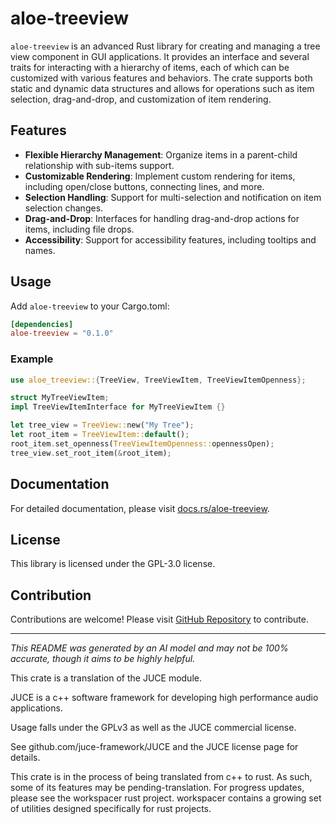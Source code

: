 # aloe-treeview

`aloe-treeview` is an advanced Rust library for creating and managing a tree view component in GUI applications. It provides an interface and several traits for interacting with a hierarchy of items, each of which can be customized with various features and behaviors. The crate supports both static and dynamic data structures and allows for operations such as item selection, drag-and-drop, and customization of item rendering.

## Features

- **Flexible Hierarchy Management**: Organize items in a parent-child relationship with sub-items support.
- **Customizable Rendering**: Implement custom rendering for items, including open/close buttons, connecting lines, and more.
- **Selection Handling**: Support for multi-selection and notification on item selection changes.
- **Drag-and-Drop**: Interfaces for handling drag-and-drop actions for items, including file drops.
- **Accessibility**: Support for accessibility features, including tooltips and names.

## Usage

Add `aloe-treeview` to your Cargo.toml:

```toml
[dependencies]
aloe-treeview = "0.1.0"
```

### Example

```rust
use aloe_treeview::{TreeView, TreeViewItem, TreeViewItemOpenness};

struct MyTreeViewItem;
impl TreeViewItemInterface for MyTreeViewItem {}

let tree_view = TreeView::new("My Tree");
let root_item = TreeViewItem::default();
root_item.set_openness(TreeViewItemOpenness::opennessOpen);
tree_view.set_root_item(&root_item);
```

## Documentation

For detailed documentation, please visit [docs.rs/aloe-treeview](https://docs.rs/aloe-treeview).

## License

This library is licensed under the GPL-3.0 license.

## Contribution

Contributions are welcome! Please visit [GitHub Repository](https://github.com/klebs6/aloe-rs) to contribute.

---

*This README was generated by an AI model and may not be 100% accurate, though it aims to be highly helpful.*


This crate is a translation of the JUCE module.

JUCE is a c++ software framework for developing high performance audio applications.

Usage falls under the GPLv3 as well as the JUCE commercial license.

See github.com/juce-framework/JUCE and the JUCE license page for details.

This crate is in the process of being translated from c++ to rust. As such, some of its features may be pending-translation. For progress updates, please see the workspacer rust project. workspacer contains a growing set of utilities designed specifically for rust projects.
